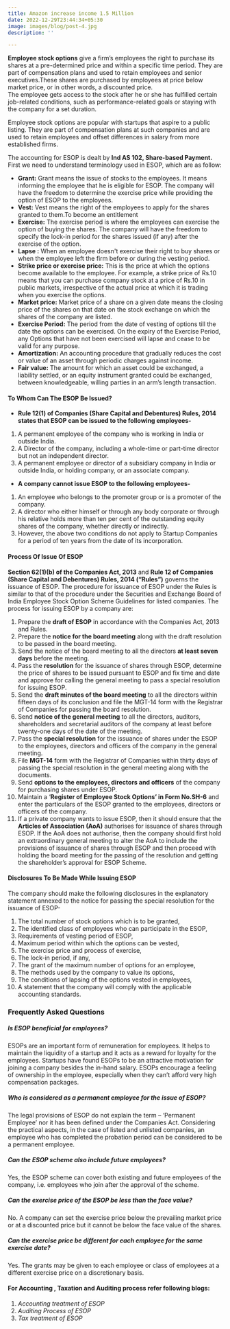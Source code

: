 ```yaml
---
title: Amazon increase income 1.5 Million
date: 2022-12-29T23:44:34+05:30
image: images/blog/post-4.jpg
description: ''

---
```

**Employee stock options** give a firm’s employees the right to purchase its shares at a pre-determined price and within a specific time period. They are part of compensation plans and used to retain employees and senior executives.These shares are purchased by employees at price below market price, or in other words, a discounted price.  
The employee gets access to the stock after he or she has fulfilled certain job-related conditions, such as performance-related goals or staying with the company for a set duration.

Employee stock options are popular with startups that aspire to a public listing. They are part of compensation plans at such companies and are used to retain employees and offset differences in salary from more established firms.

The accounting for ESOP is dealt by **Ind AS 102, Share-based Payment.** First we need to understand terminology used in ESOP, which are as follow:

* **Grant:** Grant means the issue of stocks to the employees. It means informing the employee that he is eligible for ESOP. The company will have the freedom to determine the exercise price while providing the option of ESOP to the employees.
* **Vest:** Vest means the right of the employees to apply for the shares granted to them.To become an entitlement
* **Exercise:** The exercise period is where the employees can exercise the option of buying the shares. The company will have the freedom to specify the lock-in period for the shares issued (if any) after the exercise of the option.
* **Lapse :** When an employee doesn't exercise their right to buy shares or when the employee left the firm before or during the vesting period.
* **Strike price or exercise price:** This is the price at which the options become available to the employee. For example, a strike price of Rs.10 means that you can purchase company stock at a price of Rs.10 in public markets, irrespective of the actual price at which it is trading when you exercise the options.
* **Market price:** Market price of a share on a given date means the closing price of the shares on that date on the stock exchange on which the shares of the company are listed.
* **Exercise Period:** The period from the date of vesting of options till the date the options can be exercised. On the expiry of the Exercise Period, any Options that have not been exercised will lapse and cease to be valid for any purpose.
* **Amortization:** An accounting procedure that gradually reduces the cost or value of an asset through periodic charges against income.
* **Fair value:** The amount for which an asset could be exchanged, a liability settled, or an equity instrument granted could be exchanged, between knowledgeable, willing parties in an arm’s length transaction.

#### To Whom Can The ESOP Be Issued?

* **Rule 12(1) of Companies (Share Capital and Debentures) Rules, 2014 states that ESOP can be issued to the following employees-**

1. A permanent employee of the company who is working in India or outside India.
2. A Director of the company, including a whole-time or part-time director but not an independent director.
3. A permanent employee or director of a subsidiary company in India or outside India, or holding company, or an associate company.

* **A company cannot issue ESOP to the following employees-**

1. An employee who belongs to the promoter group or is a promoter of the company.
2. A director who either himself or through any body corporate or through his relative holds more than ten per cent of the outstanding equity shares of the company, whether directly or indirectly.
3. However, the above two conditions do not apply to Startup Companies for a period of ten years from the date of its incorporation.

#### Process Of Issue Of ESOP

**Section 62(1)(b) of the Companies Act, 2013** and **Rule 12 of Companies (Share Capital and Debentures) Rules, 2014 (“Rules”)** governs the issuance of ESOP. The procedure for issuance of ESOP under the Rules is similar to that of the procedure under the Securities and Exchange Board of India Employee Stock Option Scheme Guidelines for listed companies. The process for issuing ESOP by a company are:

 1. Prepare the **draft of ESOP** in accordance with the Companies Act, 2013 and Rules.
 2. Prepare the **notice for the board meeting** along with the draft resolution to be passed in the board meeting.
 3. Send the notice of the board meeting to all the directors **at least seven days** before the meeting.
 4. Pass the **resolution** for the issuance of shares through ESOP, determine the price of shares to be issued pursuant to ESOP and fix time and date and approve for calling the general meeting to pass a special resolution for issuing ESOP.
 5. Send the **draft minutes of the board meeting** to all the directors within fifteen days of its conclusion and file the MGT-14 form with the Registrar of Companies for passing the board resolution.
 6. Send **notice of the general meeting** to all the directors, auditors, shareholders and secretarial auditors of the company at least before twenty-one days of the date of the meeting.
 7. Pass the **special resolution** for the issuance of shares under the ESOP to the employees, directors and officers of the company in the general meeting.
 8. File **MGT-14** form with the Registrar of Companies within thirty days of passing the special resolution in the general meeting along with the documents.
 9. Send **options to the employees, directors and officers** of the company for purchasing shares under ESOP.
10. Maintain a ‘**Register of Employee Stock Options’ in Form No.SH-6** and enter the particulars of the ESOP granted to the employees, directors or officers of the company.
11. If a private company wants to issue ESOP, then it should ensure that the **Articles of Association (AoA)** authorises for issuance of shares through ESOP. If the AoA does not authorise, then the company should first hold an extraordinary general meeting to alter the AoA to include the provisions of issuance of shares through ESOP and then proceed with holding the board meeting for the passing of the resolution and getting the shareholder’s approval for ESOP Scheme.

#### Disclosures To Be Made While Issuing ESOP

The company should make the following disclosures in the explanatory statement annexed to the notice for passing the special resolution for the issuance of ESOP-

 1. The total number of stock options which is to be granted,
 2. The identified class of employees who can participate in the ESOP,
 3. Requirements of vesting period of ESOP,
 4. Maximum period within which the options can be vested,
 5. The exercise price and process of exercise,
 6. The lock-in period, if any,
 7. The grant of the maximum number of options for an employee,
 8. The methods used by the company to value its options,
 9. The conditions of lapsing of the options vested in employees,
10. A statement that the company will comply with the applicable accounting standards.

### Frequently Asked Questions

##### Is ESOP beneficial for employees?

ESOPs are an important form of remuneration for employees. It helps to maintain the liquidity of a startup and it acts as a reward for loyalty for the employees. Startups have found ESOPs to be an attractive motivation for joining a company besides the in-hand salary. ESOPs encourage a feeling of ownership in the employee, especially when they can’t afford very high compensation packages. 

##### Who is considered as a permanent employee for the issue of ESOP?

The legal provisions of ESOP do not explain the term – ‘Permanent Employee’ nor it has been defined under the Companies Act. Considering the practical aspects, in the case of listed and unlisted companies, an employee who has completed the probation period can be considered to be a permanent employee.

##### Can the ESOP scheme also include future employees?

Yes, the ESOP scheme can cover both existing and future employees of the company, i.e. employees who join after the approval of the scheme.

##### Can the exercise price of the ESOP be less than the face value?

No. A company can set the exercise price below the prevailing market price or at a discounted price but it cannot be below the face value of the shares.

##### Can the exercise price be different for each employee for the same exercise date?

Yes. The grants may be given to each employee or class of employees at a different exercise price on a discretionary basis.

#### For Accounting , Taxation and Auditing process refer following blogs:

1. _Accounting treatment of ESOP_
2. _Auditing Process of ESOP_
3. _Tax treatment of ESOP_